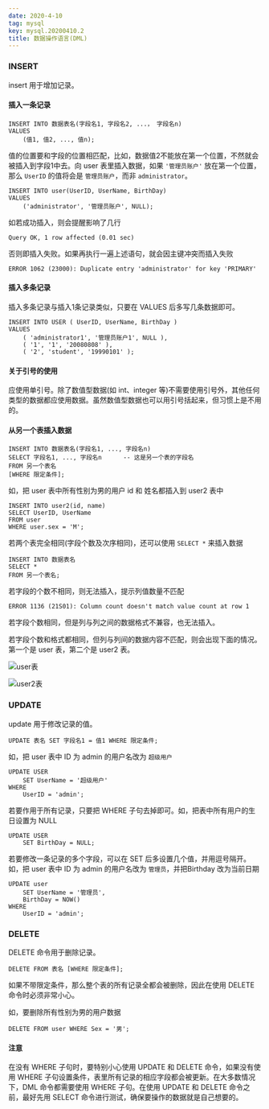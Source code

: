 ```yaml
---
date: 2020-4-10
tag: mysql
key: mysql.20200410.2
title: 数据操作语言(DML)
---
```


### INSERT

insert 用于增加记录。

#### 插入一条记录

```mysql
INSERT INTO 数据表名(字段名1, 字段名2, ...， 字段名n)
VALUES
	(值1, 值2, ..., 值n);
```

值的位置要和字段的位置相匹配，比如，数据值2不能放在第一个位置，不然就会被插入到字段1中去。向 user 表里插入数据，如果 `'管理员账户'` 放在第一个位置，那么 `UserID` 的值将会是 `管理员账户`，而非 `administrator`。

```mysql
INSERT INTO user(UserID, UserName, BirthDay)
VALUES
	('administrator', '管理员账户', NULL);
```

如若成功插入，则会提醒影响了几行

```
Query OK, 1 row affected (0.01 sec)
```

否则即插入失败。如果再执行一遍上述语句，就会因主键冲突而插入失败

```
ERROR 1062 (23000): Duplicate entry 'administrator' for key 'PRIMARY'
```

#### 插入多条记录

插入多条记录与插入1条记录类似，只要在 VALUES 后多写几条数据即可。

```mysql
INSERT INTO USER ( UserID, UserName, BirthDay )
VALUES
	( 'administrator1', '管理员账户1', NULL ),
	( '1', '1', '20080808' ),
	( '2', 'student', '19990101' );
```

#### 关于引号的使用

应使用单引号。除了数值型数据(如 int、integer 等)不需要使用引号外，其他任何类型的数据都应使用数据。虽然数值型数据也可以用引号括起来，但习惯上是不用的。

#### 从另一个表插入数据

```mysql
INSERT INTO 数据表名(字段名1, ..., 字段名n)
SELECT 字段名1, ..., 字段名n		-- 这是另一个表的字段名
FROM 另一个表名
[WHERE 限定条件];
```

如，把 user 表中所有性别为男的用户 id 和 姓名都插入到 user2 表中

```mysql
INSERT INTO user2(id, name)
SELECT UserID, UserName
FROM user
WHERE user.sex = 'M';
```

若两个表完全相同(字段个数及次序相同)，还可以使用 `SELECT *` 来插入数据

```mysql
INSERT INTO 数据表名
SELECT *
FROM 另一个表名;
```

若字段的个数不相同，则无法插入，提示列值数量不匹配

```
ERROR 1136 (21S01): Column count doesn't match value count at row 1
```

若字段个数相同，但是列与列之间的数据格式不兼容，也无法插入。

若字段个数和格式都相同，但列与列间的数据内容不匹配，则会出现下面的情况。第一个是 user 表，第二个是 user2 表。

![user表](https://i.loli.net/2020/04/10/yfXwG2ALKaN3oqM.png)

![user2表](https://i.loli.net/2020/04/10/vj4SME35DKacLdW.png)

### UPDATE

update 用于修改记录的值。

```mysql
UPDATE 表名 SET 字段名1 = 值1 WHERE 限定条件;
```

如，把 user 表中 ID 为 admin 的用户名改为 `超级用户`

```mysql
UPDATE USER 
	SET UserName = '超级用户' 
WHERE
	UserID = 'admin';
```

若要作用于所有记录，只要把 WHERE 子句去掉即可。如，把表中所有用户的生日设置为 NULL

```mysql
UPDATE USER 
	SET BirthDay = NULL;
```

若要修改一条记录的多个字段，可以在 SET 后多设置几个值，并用逗号隔开。如，把 user 表中 ID 为 admin 的用户名改为 `管理员`，并把Birthday 改为当前日期

```mysql
UPDATE user
	SET UserName = '管理员',
	BirthDay = NOW() 
WHERE
	UserID = 'admin';
```

### DELETE

DELETE 命令用于删除记录。

```mysql
DELETE FROM 表名 [WHERE 限定条件];
```

如果不带限定条件，那么整个表的所有记录全都会被删除，因此在使用 DELETE 命令时必须非常小心。

如，要删除所有性别为男的用户数据

```mysql
DELETE FROM user WHERE Sex = '男';
```

#### 注意

在没有 WHERE 子句时，要特别小心使用 UPDATE 和 DELETE 命令，如果没有使用 WHERE 子句设置条件，表里所有记录的相应字段都会被更新。在大多数情况下，DML 命令都需要使用 WHERE 子句。在使用 UPDATE 和 DELETE 命令之前，最好先用 SELECT 命令进行测试，确保要操作的数据就是自己想要的。